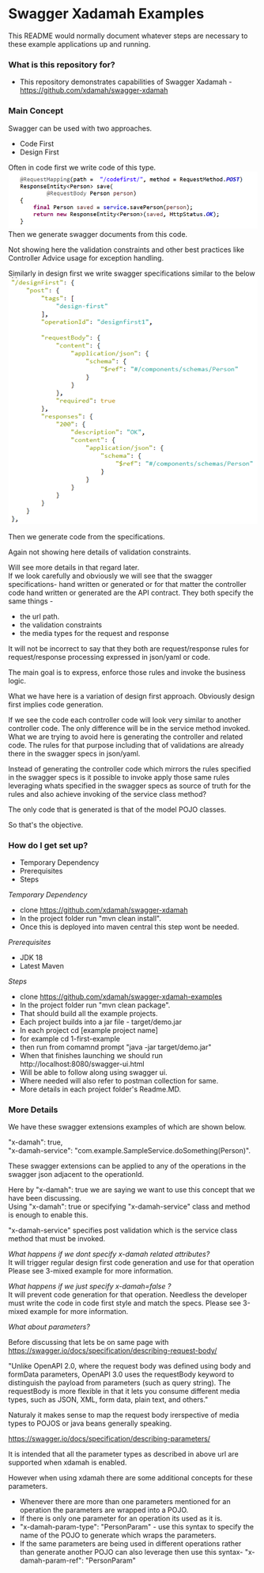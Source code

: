 # Swagger Xadamah Examples #

This README would normally document whatever steps are necessary to these example applications up and running.

### What is this repository for? ###

* This repository  demonstrates capabilities of  Swagger Xadamah - https://github.com/xdamah/swagger-xdamah

### Main Concept ###

Swagger can be used with two approaches.
* Code First
* Design First  

Often in code first we write code of this type.
![Code First example](imgs/codefirsteg.png)
Then we generate swagger documents from this code.  

Not showing here the validation constraints and other best practices like Controller Advice usage for exception handling.  

Similarly in design first we write  swagger specifications similar to the below   
![Design First example](imgs/designfirsteg.png)

Then we generate code from the specifications.

Again not showing here details of validation constraints.

Will see more details in that regard later.   
If we look carefully and obviously we will see that the swagger specifications- hand written or generated or for that matter the controller code hand written or generated are the API contract. They both specify the same things - 
* the url path.
* the validation constraints
* the media types for the request and response

It will not be incorrect to say that they both are request/response rules for request/response processing expressed in json/yaml or code.  

The main goal is to express, enforce those rules and invoke the business logic.

What we have here is a variation of design first approach.
Obviously design first implies code generation. 

If we see the code each controller code will look very similar to another controller code. The only difference will be in the service method invoked.  What we are trying to avoid here is generating the controller and related code. The rules for that purpose including that of validations are already there in the swagger specs in json/yaml. 

Instead of generating the controller code which mirrors the rules specified in the swagger specs is it possible to invoke apply those same rules leveraging whats specified in the swagger specs as source of truth for the rules and also achieve invoking of the service class method?  

The only code that is generated is that of the model POJO classes.  

So that's the objective.   


### How do I get set up? ###

* Temporary Dependency
* Prerequisites
* Steps


*Temporary Dependency*   

* clone https://github.com/xdamah/swagger-xdamah
* In the project folder run "mvn clean install".
* Once this is deployed into maven central this step wont be needed. 

*Prerequisites*  
* JDK 18
* Latest Maven

*Steps*  
* clone https://github.com/xdamah/swagger-xdamah-examples
* In the project folder run "mvn clean package".
* That should build all the example projects.
* Each project builds into a jar file - target/demo.jar   
* In each project cd [example project name]
* for example cd 1-first-example
* then run from comamnd prompt "java -jar target/demo.jar"
* When that finishes launching we should run http://localhost:8080/swagger-ui.html  
* Will be able to follow along using swagger ui.   
* Where needed will also refer to postman collection for same.  
* More details in each project folder's Readme.MD.


### More Details ###
We have these swagger extensions examples of which are shown below.

"x-damah": true,   
"x-damah-service": "com.example.SampleService.doSomething(Person)".   

These swagger extensions can be applied to any of the operations in the swagger json adjacent to the operationId.  

Here by "x-damah": true we are saying we want to use this concept that we have been discussing.  
Using "x-damah": true or specifying "x-damah-service" class and method is enough to enable this.  

"x-damah-service" specifies post validation which is the service class method that must be invoked.

*What happens if we dont specify x-damah related attributes?*  
It will trigger regular design first code generation and use for that operation
Please see 3-mixed example for more information.

*What happens if we just specify x-damah=false ?*  
It will prevent code generation  for that operation.
Needless the developer must write the code in code first style and match the specs.
Please see 3-mixed example for more information.

*What about parameters?*  

Before discussing that lets be on same page with https://swagger.io/docs/specification/describing-request-body/   

"Unlike OpenAPI 2.0, where the request body was defined using body and formData parameters, OpenAPI 3.0 uses the requestBody keyword to distinguish the payload from parameters (such as query string). The requestBody is more flexible in that it lets you consume different media types, such as JSON, XML, form data, plain text, and others."

Naturaly it makes sense to map the request body irerspective of media types to POJOS or java beans generally speaking.

https://swagger.io/docs/specification/describing-parameters/

It is intended that all the parameter types as described in above url are supported when xdamah is enabled.  

However when using xdamah there are some additional concepts for these parameters.  

* Whenever there are more than one parameters mentioned for an operation the parameters are wrapped into a POJO. 
* If there is only one parameter for an operation its used as it is.  
* "x-damah-param-type": "PersonParam" - use this syntax to specify the name of the POJO to generate which wraps the parameters.
* If the same parameters are being used in different operations rather than generate another POJO can also leverage then use this syntax- "x-damah-param-ref": "PersonParam"  












